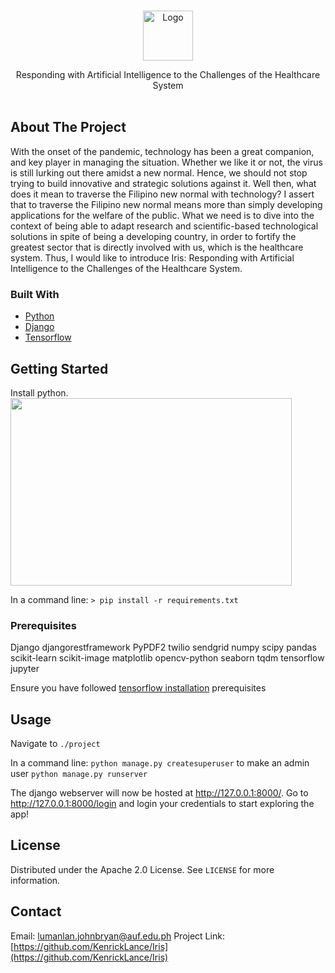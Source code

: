 <br />
<p align="center">
  <a href="https://github.com/KenrickLance/Iris">
    <img src="https://i.imgur.com/R9vk4r3.png" alt="Logo" width="80" height="80">
  </a>


  <p align="center">
    Responding with Artificial Intelligence to the Challenges of the Healthcare System
    <br />
</a>
    <br />

  </p>
</p>

## About The Project

With the onset of the pandemic, technology has been a great companion, and key player in managing the situation. Whether we like it or not, the virus is still lurking out there amidst a new normal. Hence, we should not stop trying to build innovative and strategic solutions against it. Well then, what does it mean to traverse the Filipino new normal with technology? I assert that to traverse the Filipino new normal means more than simply developing applications for the welfare of the public. What we need is to dive into the context of being able to adapt research and scientific-based technological solutions in spite of being a developing country, in order to fortify the greatest sector that is directly involved with us, which is the healthcare system. Thus, I would like to introduce Iris: Responding with Artificial Intelligence to the Challenges of the Healthcare System.

### Built With
* [Python](https://www.python.org/)
* [Django](https://www.djangoproject.com/)
* [Tensorflow](https://www.tensorflow.org/)



<!-- GETTING STARTED -->
## Getting Started

Install python. 
<img src="https://docs.python.org/3/_images/win_installer.png" width= "450" height="300">

In a command line:
```> pip install -r requirements.txt ```


### Prerequisites

Django
djangorestframework
PyPDF2
twilio
sendgrid
numpy
scipy
pandas
scikit-learn
scikit-image
matplotlib
opencv-python
seaborn
tqdm
tensorflow
jupyter

Ensure you have followed [tensorflow installation](https://www.tensorflow.org/install) prerequisites

## Usage

Navigate to `./project`

In a command line:
```python manage.py createsuperuser``` to make an admin user
```python manage.py runserver```

The django webserver will now be hosted at http://127.0.0.1:8000/.
Go to http://127.0.0.1:8000/login and login your credentials to start exploring the app!

## License

Distributed under the Apache 2.0 License. See `LICENSE` for more information.

## Contact

Email: lumanlan.johnbryan@auf.edu.ph
Project Link: [https://github.com/KenrickLance/Iris](https://github.com/KenrickLance/Iris)

